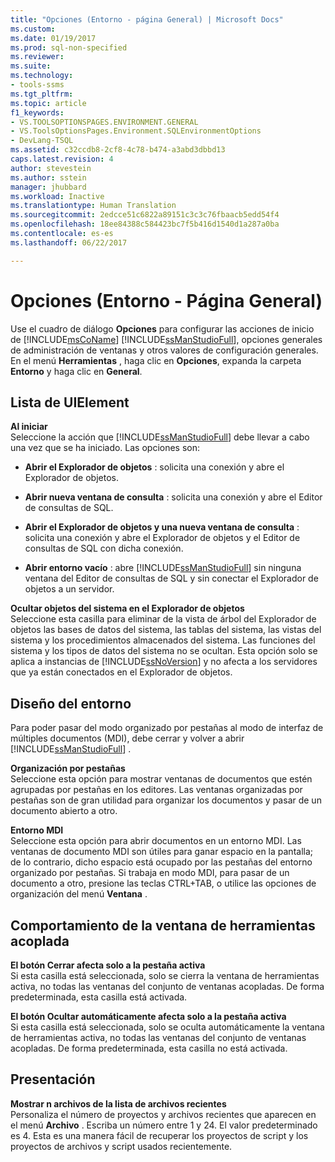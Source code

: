 ```yaml
---
title: "Opciones (Entorno - página General) | Microsoft Docs"
ms.custom: 
ms.date: 01/19/2017
ms.prod: sql-non-specified
ms.reviewer: 
ms.suite: 
ms.technology:
- tools-ssms
ms.tgt_pltfrm: 
ms.topic: article
f1_keywords:
- VS.TOOLSOPTIONSPAGES.ENVIRONMENT.GENERAL
- VS.ToolsOptionsPages.Environment.SQLEnvironmentOptions
- DevLang-TSQL
ms.assetid: c32ccdb8-2cf8-4c78-b474-a3abd3dbbd13
caps.latest.revision: 4
author: stevestein
ms.author: sstein
manager: jhubbard
ms.workload: Inactive
ms.translationtype: Human Translation
ms.sourcegitcommit: 2edcce51c6822a89151c3c3c76fbaacb5edd54f4
ms.openlocfilehash: 18ee84388c584423bc7f5b416d1540d1a287a0ba
ms.contentlocale: es-es
ms.lasthandoff: 06/22/2017

---
```

# <a name="options-environment---general-page"></a>Opciones (Entorno - Página General)
Use el cuadro de diálogo **Opciones** para configurar las acciones de inicio de [!INCLUDE[msCoName](../../includes/msconame_md.md)] [!INCLUDE[ssManStudioFull](../../includes/ssmanstudiofull_md.md)], opciones generales de administración de ventanas y otros valores de configuración generales. En el menú **Herramientas** , haga clic en **Opciones**, expanda la carpeta **Entorno** y haga clic en **General**.  
  
## <a name="uielement-list"></a>Lista de UIElement  
**Al iniciar**  
Seleccione la acción que [!INCLUDE[ssManStudioFull](../../includes/ssmanstudiofull_md.md)] debe llevar a cabo una vez que se ha iniciado. Las opciones son:  
  
-   **Abrir el Explorador de objetos** : solicita una conexión y abre el Explorador de objetos.  
  
-   **Abrir nueva ventana de consulta** : solicita una conexión y abre el Editor de consultas de SQL.  
  
-   **Abrir el Explorador de objetos y una nueva ventana de consulta** : solicita una conexión y abre el Explorador de objetos y el Editor de consultas de SQL con dicha conexión.  
  
-   **Abrir entorno vacío** : abre [!INCLUDE[ssManStudioFull](../../includes/ssmanstudiofull_md.md)] sin ninguna ventana del Editor de consultas de SQL y sin conectar el Explorador de objetos a un servidor.  
  
**Ocultar objetos del sistema en el Explorador de objetos**  
Seleccione esta casilla para eliminar de la vista de árbol del Explorador de objetos las bases de datos del sistema, las tablas del sistema, las vistas del sistema y los procedimientos almacenados del sistema. Las funciones del sistema y los tipos de datos del sistema no se ocultan. Esta opción solo se aplica a instancias de [!INCLUDE[ssNoVersion](../../includes/ssnoversion_md.md)] y no afecta a los servidores que ya están conectados en el Explorador de objetos.  
  
## <a name="environment-layout"></a>Diseño del entorno  
Para poder pasar del modo organizado por pestañas al modo de interfaz de múltiples documentos (MDI), debe cerrar y volver a abrir [!INCLUDE[ssManStudioFull](../../includes/ssmanstudiofull_md.md)] .  
  
**Organización por pestañas**  
Seleccione esta opción para mostrar ventanas de documentos que estén agrupadas por pestañas en los editores. Las ventanas organizadas por pestañas son de gran utilidad para organizar los documentos y pasar de un documento abierto a otro.  
  
**Entorno MDI**  
Seleccione esta opción para abrir documentos en un entorno MDI. Las ventanas de documento MDI son útiles para ganar espacio en la pantalla; de lo contrario, dicho espacio está ocupado por las pestañas del entorno organizado por pestañas. Si trabaja en modo MDI, para pasar de un documento a otro, presione las teclas CTRL+TAB, o utilice las opciones de organización del menú **Ventana** .  
  
## <a name="docked-tool-window-behavior"></a>Comportamiento de la ventana de herramientas acoplada  
**El botón Cerrar afecta solo a la pestaña activa**  
Si esta casilla está seleccionada, solo se cierra la ventana de herramientas activa, no todas las ventanas del conjunto de ventanas acopladas. De forma predeterminada, esta casilla está activada.  
  
**El botón Ocultar automáticamente afecta solo a la pestaña activa**  
Si esta casilla está seleccionada, solo se oculta automáticamente la ventana de herramientas activa, no todas las ventanas del conjunto de ventanas acopladas. De forma predeterminada, esta casilla no está activada.  
  
## <a name="display"></a>Presentación  
**Mostrar n archivos de la lista de archivos recientes**  
Personaliza el número de proyectos y archivos recientes que aparecen en el menú **Archivo** . Escriba un número entre 1 y 24. El valor predeterminado es 4. Esta es una manera fácil de recuperar los proyectos de script y los proyectos de archivos y script usados recientemente.  
  

